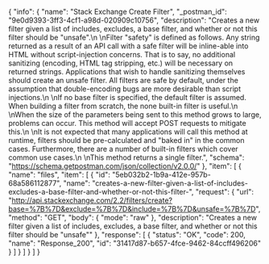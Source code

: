 {
  "info": {
    "name": "Stack Exchange Create Filter",
    "_postman_id": "9e0d9393-3ff3-4cf1-a98d-020909c10756",
    "description": "Creates a new filter given a list of includes, excludes, a base filter, and whether or not this filter should be \"unsafe\".\n \nFilter \"safety\" is defined as follows. Any string returned as a result of an API call with a safe filter will be inline-able into HTML without script-injection concerns. That is to say, no additional sanitizing (encoding, HTML tag stripping, etc.) will be necessary on returned strings. Applications that wish to handle sanitizing themselves should create an unsafe filter. All filters are safe by default, under the assumption that double-encoding bugs are more desirable than script injections.\n \nIf no base filter is specified, the default filter is assumed. When building a filter from scratch, the none built-in filter is useful.\n \nWhen the size of the parameters being sent to this method grows to large, problems can occur. This method will accept POST requests to mitigate this.\n \nIt is not expected that many applications will call this method at runtime, filters should be pre-calculated and \"baked in\" in the common cases. Furthermore, there are a number of built-in filters which cover common use cases.\n \nThis method returns a single filter.",
    "schema": "https://schema.getpostman.com/json/collection/v2.0.0/"
  },
  "item": [
    {
      "name": "files",
      "item": [
        {
          "id": "5eb032b2-1b9a-412e-957b-68a586112877",
          "name": "creates-a-new-filter-given-a-list-of-includes-excludes-a-base-filter-and-whether-or-not-this-filter-",
          "request": {
            "url": "http://api.stackexchange.com/2.2/filters/create?base=%7B%7D&exclude=%7B%7D&include=%7B%7D&unsafe=%7B%7D",
            "method": "GET",
            "body": {
              "mode": "raw"
            },
            "description": "Creates a new filter given a list of includes, excludes, a base filter, and whether or not this filter should be \"unsafe\""
          },
          "response": [
            {
              "status": "OK",
              "code": 200,
              "name": "Response_200",
              "id": "31417d87-b657-4fce-9462-84ccff496206"
            }
          ]
        }
      ]
    }
  ]
}